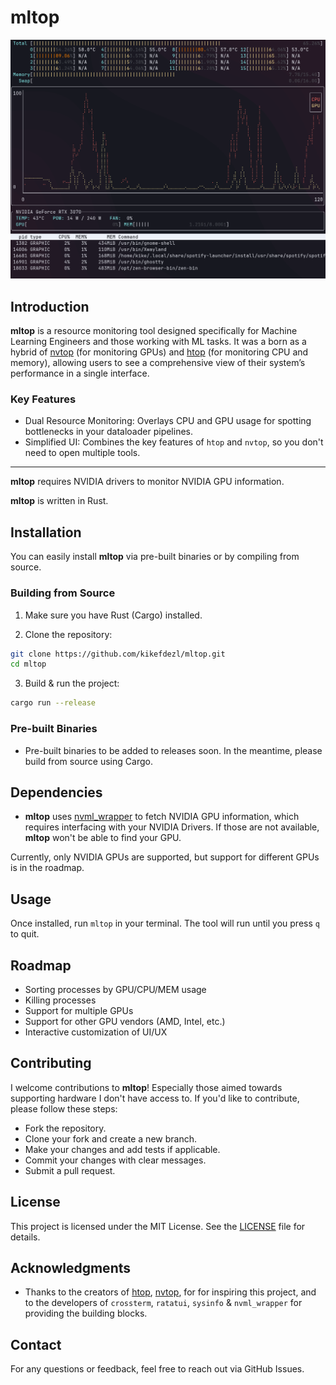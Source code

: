 # mltop

![demo](./assets/demo.png)

## Introduction

**mltop** is a resource monitoring tool designed specifically for Machine Learning Engineers and those working with ML tasks. It was a born as a hybrid of [nvtop](https://github.com/Syllo/nvtop) (for monitoring GPUs) and [htop](https://github.com/htop-dev/htop) (for monitoring CPU and memory), allowing users to see a comprehensive view of their system’s performance in a single interface.

### Key Features

- Dual Resource Monitoring: Overlays CPU and GPU usage for spotting bottlenecks in your dataloader pipelines.
- Simplified UI: Combines the key features of `htop` and `nvtop`, so you don't need to open multiple tools.

--- 

**mltop** requires NVIDIA drivers to monitor NVIDIA GPU information.

**mltop** is written in Rust.


## Installation

You can easily install **mltop** via pre-built binaries or by compiling from source.


### Building from Source

1. Make sure you have Rust (Cargo) installed.

2. Clone the repository:

```bash
git clone https://github.com/kikefdezl/mltop.git
cd mltop
```

3. Build & run the project:

```bash
cargo run --release
```

### Pre-built Binaries

- Pre-built binaries to be added to releases soon. In the meantime, please build from source using Cargo.

## Dependencies

- **mltop** uses [nvml_wrapper](https://github.com/rust-nvml/nvml-wrapper) to fetch NVIDIA GPU information, which requires
interfacing with your NVIDIA Drivers. If those are not available, **mltop** won't be able to find your GPU.

Currently, only NVIDIA GPUs are supported, but support for different GPUs is in the roadmap.

## Usage

Once installed, run `mltop` in your terminal. The tool will run until you press `q` to quit.

## Roadmap

- Sorting processes by GPU/CPU/MEM usage
- Killing processes
- Support for multiple GPUs
- Support for other GPU vendors (AMD, Intel, etc.)
- Interactive customization of UI/UX

## Contributing

I welcome contributions to **mltop**! Especially those aimed towards supporting hardware I don't have access to. If you'd like to contribute, please follow these steps:

- Fork the repository.
- Clone your fork and create a new branch.
- Make your changes and add tests if applicable.
- Commit your changes with clear messages.
- Submit a pull request.

## License

This project is licensed under the MIT License. See the [LICENSE](./LICENSE.MD) file for details.

## Acknowledgments

- Thanks to the creators of [htop](https://github.com/htop-dev/htop), [nvtop](https://github.com/Syllo/nvtop), for for inspiring this project, and to the developers
of `crossterm`, `ratatui`, `sysinfo` & `nvml_wrapper` for providing the building blocks.

## Contact
For any questions or feedback, feel free to reach out via GitHub Issues.
